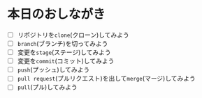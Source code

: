 # 本日のおしながき
- [ ] リポジトリを`clone`(クローン)してみよう
- [ ] `branch`(ブランチ)を切ってみよう
- [ ] 変更を`stage`(ステージ)してみよう
- [ ] 変更を`commit`(コミット)してみよう
- [ ] `push`(プッシュ)してみよう
- [ ] `pull request`(プルリクエスト)を出して`merge`(マージ)してみよう
- [ ] `pull`(プル)してみよう

